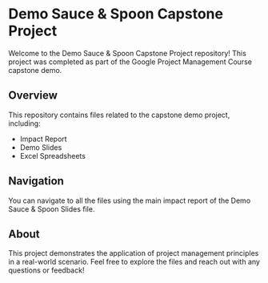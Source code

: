# Demo Sauce & Spoon Capstone Project

Welcome to the Demo Sauce & Spoon Capstone Project repository! This project was completed as part of the Google Project Management Course capstone demo.

## Overview
This repository contains files related to the capstone demo project, including:

- Impact Report
- Demo Slides
- Excel Spreadsheets

## Navigation
You can navigate to all the files using the main impact report of the Demo Sauce & Spoon Slides file.

## About
This project demonstrates the application of project management principles in a real-world scenario. Feel free to explore the files and reach out with any questions or feedback!

